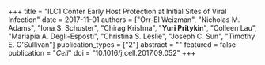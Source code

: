 +++
title = "ILC1 Confer Early Host Protection at Initial Sites of Viral Infection"
date = 2017-11-01
authors = ["Orr-El Weizman", "Nicholas M. Adams", "Iona S. Schuster", "Chirag Krishna", "**Yuri Pritykin**", "Colleen Lau", "Mariapia A. Degli-Esposti", "Christina S. Leslie", "Joseph C. Sun", "Timothy E. O'Sullivan"]
publication_types = ["2"]
abstract = ""
featured = false
publication = "*Cell*"
doi = "10.1016/j.cell.2017.09.052"
+++

